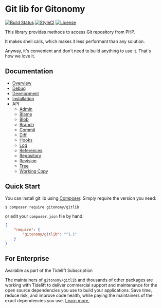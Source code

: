 Git lib for Gitonomy
====================

[![Build Status](https://img.shields.io/travis/gitonomy/gitlib/master.svg?style=flat-square)](https://travis-ci.org/gitonomy/gitlib)
[![StyleCI](https://github.styleci.io/repos/5709354/shield?branch=master)](https://github.styleci.io/repos/5709354)
[![License](https://img.shields.io/badge/license-MIT-brightgreen.svg?style=flat-square)](https://opensource.org/licenses/MIT)

This library provides methods to access Git repository from PHP.

It makes shell calls, which makes it less performant than any solution.

Anyway, it's convenient and don't need to build anything to use it. That's how we love it.

## Documentation

* [Overview](doc/index.md)
* [Debug](doc/debug.md)
* [Development](doc/development.md)
* [Installation](doc/installation.md)
* API
  + [Admin](doc/api/admin.md)
  + [Blame](doc/api/blame.md)
  + [Blob](doc/api/blob.md)
  + [Branch](doc/api/branch.md)
  + [Commit](doc/api/commit.md)
  + [Diff](doc/api/diff.md)
  + [Hooks](doc/api/hooks.md)
  + [Log](doc/api/log.md)
  + [References](doc/api/references.md)
  + [Repository](doc/api/repository.md)
  + [Revision](doc/api/revision.md)
  + [Tree](doc/api/tree.md)
  + [Working Copy](doc/api/workingcopy.md)

## Quick Start

You can install git lib using [Composer](https://getcomposer.org/). Simply require the version you need:

```bash
$ composer require gitonomy/gitlib
```

or edit your `composer.json` file by hand:

```json
{
    "require": {
        "gitonomy/gitlib": "^1.1"
    }
}
```

## For Enterprise

Available as part of the Tidelift Subscription

The maintainers of `gitonomy/gitlib` and thousands of other packages are working with Tidelift to deliver commercial support and maintenance for the open source dependencies you use to build your applications. Save time, reduce risk, and improve code health, while paying the maintainers of the exact dependencies you use. [Learn more.](https://tidelift.com/subscription/pkg/packagist-gitonomy-gitlib?utm_source=packagist-gitonomy-gitlib&utm_medium=referral&utm_campaign=enterprise&utm_term=repo)

